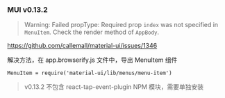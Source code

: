 ### MUI v0.13.2

>Warning: Failed propType: Required prop `index` was not specified in `MenuItem`. Check the render method of `AppBody`.

https://github.com/callemall/material-ui/issues/1346

解决方法，在 app.browserify.js 文件中，导出 MenuItem 组件

```
MenuItem = require('material-ui/lib/menus/menu-item')
```

>v0.13.2 不包含 react-tap-event-plugin NPM 模块，需要单独安装
